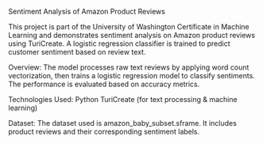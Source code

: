 Sentiment Analysis of Amazon Product Reviews

This project is part of the University of Washington Certificate in Machine Learning and demonstrates sentiment analysis on Amazon product reviews using TuriCreate. A logistic regression classifier is trained to predict customer sentiment based on review text.

Overview:
The model processes raw text reviews by applying word count vectorization, then trains a logistic regression model to classify sentiments. The performance is evaluated based on accuracy metrics.

Technologies Used:
Python
TuriCreate (for text processing & machine learning)

Dataset:
The dataset used is amazon_baby_subset.sframe. It includes product reviews and their corresponding sentiment labels.
